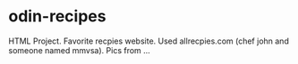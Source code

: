 # odin-recipes

HTML Project. Favorite recpies website. Used allrecpies.com (chef john and someone named mmvsa). Pics from ...
